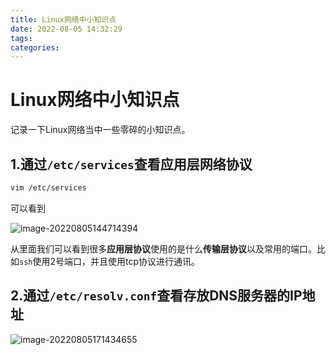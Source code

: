 ```yaml
---
title: Linux网络中小知识点
date: 2022-08-05 14:32:29
tags:
categories:
---
```


# Linux网络中小知识点

记录一下Linux网络当中一些零碎的小知识点。

## 1.通过`/etc/services`查看应用层网络协议

```sh
vim /etc/services
```

可以看到

![image-20220805144714394](https://cdn.jsdelivr.net/gh/zhou-ning/blog-image-bed@main/Linux/image-20220805144714394.png)

从里面我们可以看到很多**应用层协议**使用的是什么**传输层协议**以及常用的端口。比如`ssh`使用2号端口，并且使用tcp协议进行通讯。

## 2.通过`/etc/resolv.conf`查看存放DNS服务器的IP地址

![image-20220805171434655](https://cdn.jsdelivr.net/gh/zhou-ning/blog-image-bed@main/Linux//image-20220805171434655.png)

